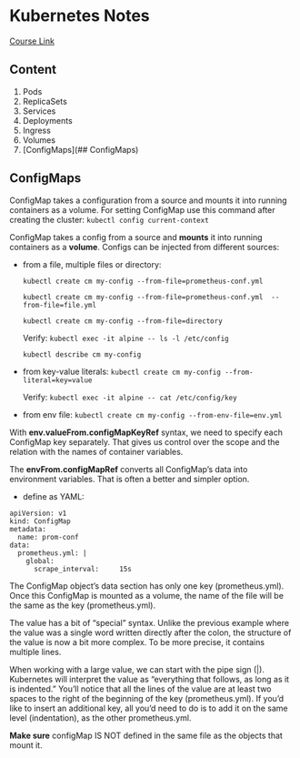 # Kubernetes Notes
 [Course Link](https://www.educative.io/courses/practical-guide-to-kubernetes)

## Content

1. Pods
2. ReplicaSets
3. Services
4. Deployments
5. Ingress
6. Volumes
7. [ConfigMaps](## ConfigMaps)

## ConfigMaps

ConfigMap takes a configuration from a source and mounts it into running containers as a volume.
For setting ConfigMap use this command after creating the cluster:
```kubectl config current-context```

ConfigMap takes a config from a source and **mounts** it into running containers as a **volume**.
Configs can be injected from different sources:
- from a file, multiple files or directory:

  ```kubectl create cm my-config --from-file=prometheus-conf.yml```
  
  ```kubectl create cm my-config --from-file=prometheus-conf.yml  --from-file=file.yml``` 
  
  ```kubectl create cm my-config --from-file=directory```
  
  Verify:
  ```kubectl exec -it alpine -- ls -l /etc/config```
  
  ```kubectl describe cm my-config```

- from key-value literals:
  ```kubectl create cm my-config --from-literal=key=value```

  Verify:
  ```kubectl exec -it alpine -- cat /etc/config/key```

 - from env file:
   ```kubectl create cm my-config --from-env-file=env.yml```

  With **env.valueFrom.configMapKeyRef** syntax, we need to specify each ConfigMap key separately. 
  That gives us control over the scope and the relation with the names of container variables.
  
  The **envFrom.configMapRef** converts all ConfigMap’s data into environment variables. 
  That is often a better and simpler option.

 - define as YAML:
  ```
  apiVersion: v1
  kind: ConfigMap
  metadata:
    name: prom-conf
  data:
    prometheus.yml: |
      global:
        scrape_interval:     15s
```

The ConfigMap object’s data section has only one key (prometheus.yml). Once this ConfigMap is mounted as a volume, 
the name of the file will be the same as the key (prometheus.yml).

The value has a bit of “special” syntax. Unlike the previous example where the value was a single word written directly 
after the colon, the structure of the value is now a bit more complex. To be more precise, it contains multiple lines.

When working with a large value, we can start with the pipe sign (|). Kubernetes will interpret the value as “everything
 that follows, as long as it is indented.” You’ll notice that all the lines of the value are at least two spaces to the
 right of the beginning of the key (prometheus.yml). If you’d like to insert an additional key, all you’d need to do is 
 to add it on the same level (indentation), as the other prometheus.yml.      
     
**Make sure** configMap IS NOT defined in the same file as the objects that mount it.


